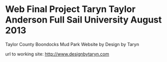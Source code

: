 Web Final Project
Taryn Taylor Anderson
Full Sail University
August 2013
=======

Taylor County Boondocks Mud Park Website
by Design by Taryn

url to working site: http://www.designbytaryn.com


